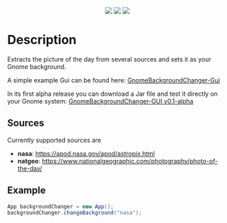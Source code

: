 <p align="center">
        <img src="https://github.com/e-reznik/GnomeBackgroundChanger/workflows/Java%20CI%20with%20Maven/badge.svg" />
        <img src="https://img.shields.io/github/commit-activity/y/e-reznik/GnomeBackgroundChanger" />
        <img src="https://img.shields.io/github/last-commit/e-reznik/GnomeBackgroundChanger" />
</p>



# Description
Extracts the picture of the day from several sources and sets it as your Gnome background.

A simple example Gui can be found here: [GnomeBackgroundChanger-Gui](https://github.com/e-reznik/GnomeBackgroundChanger-Gui)

In its first alpha release you can download a Jar file and test it directly on your Gnome system: [GnomeBackgroundChanger-GUI v0.1-alpha](https://github.com/e-reznik/GnomeBackgroundChanger-Gui/releases/tag/v0.1-alpha)

## Sources

Currently supported sources are
- **nasa**: https://apod.nasa.gov/apod/astropix.html
- **natgeo**: https://www.nationalgeographic.com/photography/photo-of-the-day/

## Example

```java
App backgroundChanger = new App();
backgroundChanger.changeBackground("nasa");
```
